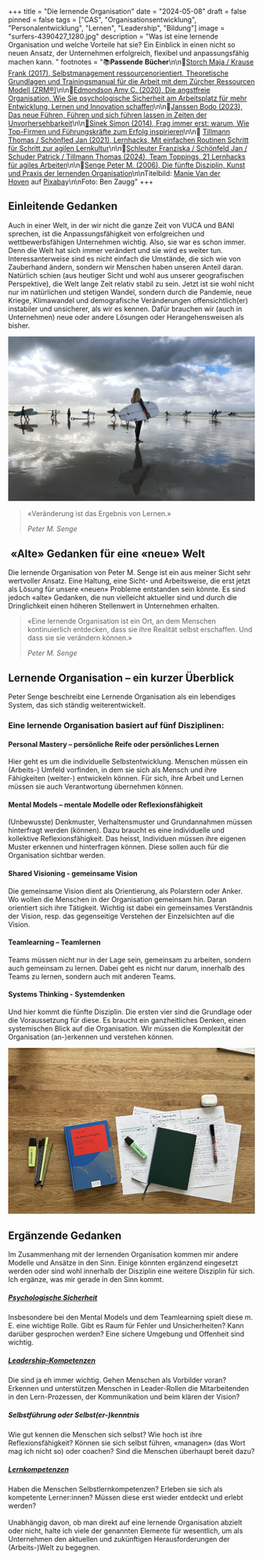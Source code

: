 +++
title = "Die lernende Organisation"
date = "2024-05-08"
draft = false
pinned = false
tags = ["CAS", "Organisationsentwicklung", "Personalentwicklung", "Lernen", "Leadership", "Bildung"]
image = "surfers-4390427_1280.jpg"
description = "Was ist eine lernende Organisation und welche Vorteile hat sie? Ein Einblick in einen nicht so neuen Ansatz, der Unternehmen erfolgreich, flexibel und anpassungsfähig machen kann. "
footnotes = "📚**Passende** **Bücher**\n\n📕[Storch Maja / Krause Frank (2017), Selbstmanagement ressourcenorientiert, Theoretische Grundlagen und Trainingsmanual für die Arbeit mit dem Zürcher Ressourcen Modell (ZRM®)](https://www.exlibris.ch/de/buecher-buch/deutschsprachige-buecher/maja-storch/selbstmanagement-ressourcenorientiert/id/9783456862149/)\n\n📕[Edmondson Amy C. (2020), Die angstfreie Organisation, Wie Sie psychologische Sicherheit am Arbeitsplatz für mehr Entwicklung, Lernen und Innovation schaffen](https://www.exlibris.ch/de/buecher-buch/deutschsprachige-buecher/amy-c-edmondson/die-angstfreie-organisation/id/9783800660674/)\n\n📕[Janssen Bodo (2023), Das neue Führen, Führen und sich führen lassen in Zeiten der Unvorhersehbarkeit](https://www.exlibris.ch/de/buecher-buch/deutschsprachige-buecher/bodo-janssen/das-neue-fuehren/id/9783424202854/)\n\n[📕Sinek Simon (2014), Frag immer erst: warum, Wie Top-Firmen und Führungskräfte zum Erfolg inspirieren](https://www.exlibris.ch/de/buecher-buch/deutschsprachige-buecher/simon-sinek/frag-immer-erst-warum/id/9783868815382/)\n\n📕 [Tillmann Thomas / Schönfled Jan (2021), Lernhacks, Mit einfachen Routinen Schritt für Schritt zur agilen Lernkultur](https://www.exlibris.ch/de/buecher-buch/deutschsprachige-buecher/thomas-tillmann/lernhacks/id/9783800664986/)\n\n📕[Schleuter Franziska / Schönfeld Jan / Schuder Patrick / Tillmann Thomas (2024), Team Toppings, 21 Lernhacks für agiles Arbeiten](https://www.exlibris.ch/de/buecher-buch/deutschsprachige-buecher/franziska-schleuter/team-toppings/id/9783800671939/)\n\n📕[Senge Peter M. (2006), Die fünfte Disziplin, Kunst und Praxis der lernenden Organisation](https://www.exlibris.ch/de/buecher-buch/deutschsprachige-buecher/peter-m-senge/die-fuenfte-disziplin/id/9783791040301/)\n\nTitelbild: [Manie Van der Hoven](https://pixabay.com/de/users/justasurferdude-5308948/?utm_source=link-attribution&utm_medium=referral&utm_campaign=image&utm_content=4390427) auf [Pixaba](https://pixabay.com/de//?utm_source=link-attribution&utm_medium=referral&utm_campaign=image&utm_content=4390427)y\n\nFoto: Ben Zaugg"
+++
## Einleitende Gedanken

Auch in einer Welt, in der wir nicht die ganze Zeit von VUCA und BANI sprechen, ist die Anpassungsfähigkeit von erfolgreichen und wettbewerbsfähigen Unternehmen wichtig. Also, sie war es schon immer. Denn die Welt hat sich immer verändert und sie wird es weiter tun. Interessanterweise sind es nicht einfach die Umstände, die sich wie von Zauberhand ändern, sondern wir Menschen haben unseren Anteil daran. Natürlich schien (aus heutiger Sicht und wohl aus unserer geografischen Perspektive), die Welt lange Zeit relativ stabil zu sein. Jetzt ist sie wohl nicht nur im natürlichen und stetigen Wandel, sondern durch die Pandemie, neue Kriege, Klimawandel und demografische Veränderungen offensichtlich(er) instabiler und unsicherer, als wir es kennen. Dafür brauchen wir (auch in Unternehmen) neue oder andere Lösungen oder Herangehensweisen als bisher. 

![](surfers-4390427_1280.jpg)

> «Veränderung ist das Ergebnis von Lernen.» 
>
> *Peter M. Senge*

##  «Alte» Gedanken für eine «neue» Welt

Die lernende Organisation von Peter M. Senge ist ein aus meiner Sicht sehr wertvoller Ansatz. Eine Haltung, eine Sicht- und Arbeitsweise, die erst jetzt als Lösung für unsere «neuen» Probleme entstanden sein könnte. Es sind jedoch «alte» Gedanken, die nun vielleicht aktueller sind und durch die Dringlichkeit einen höheren Stellenwert in Unternehmen erhalten. 

> «Eine lernende Organisation ist ein Ort, an dem Menschen kontinuierlich entdecken, dass sie ihre Realität selbst erschaffen. Und dass sie sie verändern können.»
>
> *Peter M. Senge*

## Lernende Organisation – ein kurzer Überblick

Peter Senge beschreibt eine Lernende Organisation als ein lebendiges System, das sich ständig weiterentwickelt. 

### Eine lernende Organisation basiert auf fünf Disziplinen: 

#### **Personal Mastery** – persönliche Reife oder persönliches Lernen 

Hier geht es um die individuelle Selbstentwicklung. Menschen müssen ein (Arbeits-) Umfeld vorfinden, in dem sie sich als Mensch und ihre Fähigkeiten (weiter-) entwickeln können. Für sich, ihre Arbeit und Lernen müssen sie auch Verantwortung übernehmen können. 

#### **Mental Models** – mentale Modelle oder Reflexionsfähigkeit

(Unbewusste) Denkmuster, Verhaltensmuster und Grundannahmen müssen hinterfragt werden (können). Dazu braucht es eine individuelle und kollektive Reflexionsfähigkeit. Das heisst, Individuen müssen ihre eigenen Muster erkennen und hinterfragen können. Diese sollen auch für die Organisation sichtbar werden. 

#### **Shared Visioning** - gemeinsame Vision 

Die gemeinsame Vision dient als Orientierung, als Polarstern oder Anker. Wo wollen die Menschen in der Organisation gemeinsam hin. Daran orientiert sich ihre Tätigkeit. Wichtig ist dabei ein gemeinsames Verständnis der Vision, resp. das gegenseitige Verstehen der Einzelsichten auf die Vision. 

#### **Teamlearning** – Teamlernen

Teams müssen nicht nur in der Lage sein, gemeinsam zu arbeiten, sondern auch gemeinsam zu lernen. Dabei geht es nicht nur darum, innerhalb des Teams zu lernen, sondern auch mit anderen Teams. 

#### **Systems Thinking** - Systemdenken

Und hier kommt die fünfte Disziplin. Die ersten vier sind die Grundlage oder die Voraussetzung für diese. Es braucht ein ganzheitliches Denken, einen systemischen Blick auf die Organisation. Wir müssen die Komplexität der Organisation (an-)erkennen und verstehen können. 

![](img_9390-2.jpg)

## Ergänzende Gedanken

Im Zusammenhang mit der lernenden Organisation kommen mir andere Modelle und Ansätze in den Sinn. Einige könnten ergänzend eingesetzt werden oder sind wohl innerhalb der Disziplin eine weitere Disziplin für sich. Ich ergänze, was mir gerade in den Sinn kommt. 

##### **[Psychologische Sicherheit](https://www.bensblog.ch/psychologische-sicherheit/)**

Insbesondere bei den Mental Models und dem Teamlearning spielt diese m. E. eine wichtige Rolle. Gibt es Raum für Fehler und Unsicherheiten? Kann darüber gesprochen werden? Eine sichere Umgebung und Offenheit sind wichtig. 

##### **[Leadership-Kompetenzen](https://www.bensblog.ch/leadership-navigieren-im-wandel/)**

Die sind ja eh immer wichtig. Gehen Menschen als Vorbilder voran? Erkennen und unterstützen Menschen in Leader-Rollen die Mitarbeitenden in den Lern-Prozessen, der Kommunikation und beim klären der Vision?

##### **Selbstführung oder Selbst(er-)kenntnis**

Wie gut kennen die Menschen sich selbst? Wie hoch ist ihre Reflexionsfähigkeit? Können sie sich selbst führen, «managen» (das Wort mag ich nicht so) oder coachen? Sind die Menschen überhaupt bereit dazu?

##### **[Lernkompetenzen](https://www.bensblog.ch/tags/lernen/)**

Haben die Menschen Selbstlernkompetenzen? Erleben sie sich als kompetente Lerner:innen? Müssen diese erst wieder entdeckt und erlebt werden? \
\
Unabhängig davon, ob man direkt auf eine lernende Organisation abzielt oder nicht, halte ich viele der genannten Elemente für wesentlich, um als Unternehmen den aktuellen und zukünftigen Herausforderungen der (Arbeits-)Welt zu begegnen.





<script class="podigee-podcast-player" src="https://player.podigee-cdn.net/podcast-player/javascripts/podigee-podcast-player.js" data-configuration="https://entwicklungsfreiraum-siebenminuten.podigee.io/6-new-episode/embed?context=external"></script>